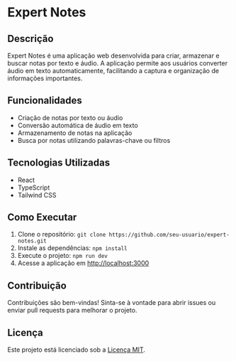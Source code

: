 # Expert Notes

## Descrição
Expert Notes é uma aplicação web desenvolvida para criar, armazenar e buscar notas por texto e áudio. A aplicação permite aos usuários converter áudio em texto automaticamente, facilitando a captura e organização de informações importantes.

## Funcionalidades
- Criação de notas por texto ou áudio
- Conversão automática de áudio em texto
- Armazenamento de notas na aplicação
- Busca por notas utilizando palavras-chave ou filtros

## Tecnologias Utilizadas
- React
- TypeScript
- Tailwind CSS

## Como Executar
1. Clone o repositório: `git clone https://github.com/seu-usuario/expert-notes.git`
2. Instale as dependências: `npm install`
3. Execute o projeto: `npm run dev`
4. Acesse a aplicação em [http://localhost:3000](http://localhost:3000)

## Contribuição
Contribuições são bem-vindas! Sinta-se à vontade para abrir issues ou enviar pull requests para melhorar o projeto.

## Licença
Este projeto está licenciado sob a [Licença MIT](https://opensource.org/licenses/MIT).
